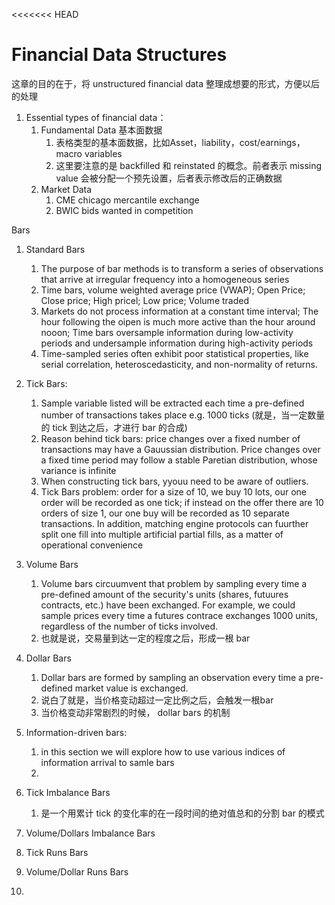 <<<<<<< HEAD
# Financial Data Structures

这章的目的在于，将 unstructured financial data 整理成想要的形式，方便以后的处理

1. Essential types of financial data：
    1. Fundamental Data 基本面数据
        1. 表格类型的基本面数据，比如Asset，liability，cost/earnings，macro variables
        2. 这里要注意的是 backfilled 和 reinstated 的概念。前者表示 missing value 会被分配一个预先设置，后者表示修改后的正确数据
    2. Market Data
        1. CME chicago mercantile exchange
        2. BWIC bids wanted in competition

Bars
1. Standard Bars
    1. The purpose of bar methods is to transform a series of observations that arrive at irregular frequency into a homogeneous series
    2. Time bars, volume weighted average price (VWAP); Open Price; Close price; High pricel; Low price; Volume traded
    3. Markets do not process information at a constant time interval; The hour following the oipen is much more active than the hour around nooon; Time bars oversample information during low-activity periods and undersample information during high-activity periods
    4. Time-sampled series often exhibit poor statistical properties, like serial correlation, heteroscedasticity, and non-normality of returns.
2. Tick Bars:
    1. Sample variable listed will be extracted each time a pre-defined number of transactions takes place e.g. 1000 ticks (就是，当一定数量的 tick 到达之后，才进行 bar 的合成)
    2. Reason behind tick bars: price changes over a fixed number of transactions may have a Gauussian distribution. Price changes over a fixed time period may follow a stable Paretian distribution, whose variance is infinite
    3. When constructing tick bars, yyouu need to be aware of outliers.
    4. Tick Bars problem: order for a size of 10, we buy 10 lots, our one order will be recorded as one tick; if instead on the offer there are 10 orders of size 1, our one buy will be recorded as 10 separate transactions. In addition, matching engine protocols can fuurther split one fill into multiple artificial partial fills, as a matter of operational convenience
3. Volume Bars
    1. Volume bars circuumvent that problem by sampling every time a pre-defined amount of the security's units (shares, futuures contracts, etc.) have been exchanged.  For example, we could sample prices every time a futures contrace exchanges 1000 units, regardless of the number of ticks involved.
    2. 也就是说，交易量到达一定的程度之后，形成一根 bar
4. Dollar Bars
    1. Dollar bars are formed by sampling an observation every time a pre-defined market value is exchanged. 
    2. 说白了就是，当价格变动超过一定比例之后，会触发一根bar
    3. 当价格变动非常剧烈的时候， dollar bars 的机制
5. Information-driven bars:
    1. in this section we will explore how to use various indices of information arrival to samle bars
    2. 

1. Tick Imbalance Bars
    1. 是一个用累计 tick 的变化率的在一段时间的绝对值总和的分割 bar 的模式
2. Volume/Dollars Imbalance Bars
3. Tick Runs Bars
4. Volume/Dollar Runs Bars
5. 


